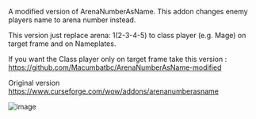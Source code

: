 A modified version of ArenaNumberAsName. This addon changes enemy players name to arena number instead.

This version just replace arena: 1(2-3-4-5) to class player (e.g. Mage) on target frame and on Nameplates.

If you want the Class player only on target frame take this version : https://github.com/Macumbatbc/ArenaNumberAsName-modified

Original version
https://www.curseforge.com/wow/addons/arenanumberasname


![image](https://user-images.githubusercontent.com/85767653/124672063-b52d6f80-deb6-11eb-9f17-b667a5811ee4.png)
